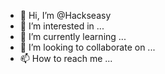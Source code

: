 - 👋 Hi, I’m @Hackseasy
- 👀 I’m interested in ...
- 🌱 I’m currently learning ...
- 💞️ I’m looking to collaborate on ...
- 📫 How to reach me ...

<!---
Hackseasy/Hackseasy is a ✨ special ✨ repository because its `README.md` (this file) appears on your GitHub profile.
You can click the Preview link to take a look at your changes.
--->
